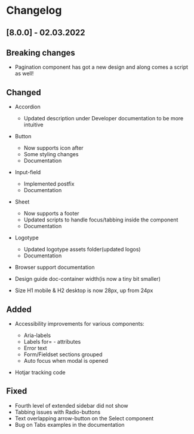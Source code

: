 # Changelog

## [8.0.0] - 02.03.2022

## Breaking changes
-   Pagination component has got a new design and along comes a script as well!

## Changed
-   Accordion
    -   Updated description under Developer documentation to be more intuitive

-   Button
    -   Now supports icon after
    -   Some styling changes
    -   Documentation

-   Input-field
    -   Implemented postfix
    -   Documentation 

-   Sheet
    -   Now supports a footer
    -   Updated scripts to handle focus/tabbing inside the component
    -   Documentation

-   Logotype
    -   Updated logotype assets folder(updated logos)
    -   Documentation

-   Browser support documentation

-   Design guide doc-container width(is now a tiny bit smaller)

-   Size H1 mobile & H2 desktop is now 28px, up from 24px

## Added
-   Accessibility improvements for various components:
    -   Aria-labels
    -   Labels for= - attributes
    -   Error text
    -   Form/Fieldset sections grouped
    -   Auto focus when modal is opened

-   Hotjar tracking code

## Fixed
-   Fourth level of extended sidebar did not show
-   Tabbing issues with Radio-buttons
-   Text overlapping arrow-button on the Select component
-   Bug on Tabs examples in the documentation



